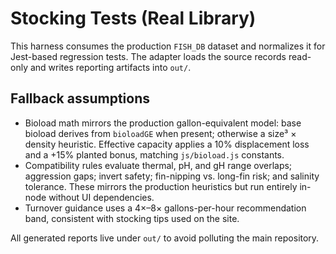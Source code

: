 # Stocking Tests (Real Library)

This harness consumes the production `FISH_DB` dataset and normalizes it for Jest-based regression tests. The adapter loads the source records read-only and writes reporting artifacts into `out/`.

## Fallback assumptions
- Bioload math mirrors the production gallon-equivalent model: base bioload derives from `bioloadGE` when present; otherwise a size³ × density heuristic. Effective capacity applies a 10% displacement loss and a +15% planted bonus, matching `js/bioload.js` constants.
- Compatibility rules evaluate thermal, pH, and gH range overlaps; aggression gaps; invert safety; fin-nipping vs. long-fin risk; and salinity tolerance. These mirrors the production heuristics but run entirely in-node without UI dependencies.
- Turnover guidance uses a 4×–8× gallons-per-hour recommendation band, consistent with stocking tips used on the site.

All generated reports live under `out/` to avoid polluting the main repository.
